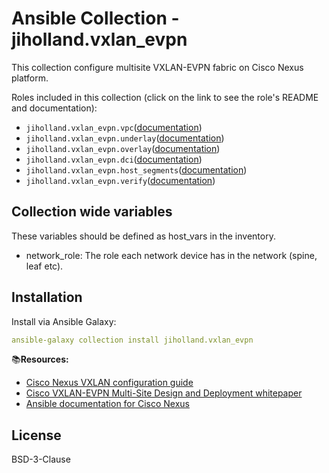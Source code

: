 # Ansible Collection - jiholland.vxlan_evpn

This collection configure multisite VXLAN-EVPN fabric on Cisco Nexus platform.

Roles included in this collection (click on the link to see the role's README and documentation):

  - `jiholland.vxlan_evpn.vpc`([documentation](https://github.com/jiholland/ansible-collection_vxlan_evpn/blob/main/roles/vpc/README.md))
  - `jiholland.vxlan_evpn.underlay`([documentation](https://github.com/jiholland/ansible-collection_vxlan_evpn/blob/main/roles/underlay/README.md))
  - `jiholland.vxlan_evpn.overlay`([documentation](https://github.com/jiholland/ansible-collection_vxlan_evpn/blob/main/roles/overlay/README.md))
  - `jiholland.vxlan_evpn.dci`([documentation](https://github.com/jiholland/ansible-collection_vxlan_evpn/blob/main/roles/dci/README.md))
  - `jiholland.vxlan_evpn.host_segments`([documentation](https://github.com/jiholland/ansible-collection_vxlan_evpn/blob/main/roles/host_segments/README.md))
  - `jiholland.vxlan_evpn.verify`([documentation](https://github.com/jiholland/ansible-collection_vxlan_evpn/blob/main/roles/verify/README.md))

## Collection wide variables

These variables should be defined as host_vars in the inventory.
  - network_role:
    The role each network device has in the network (spine, leaf etc).

## Installation

Install via Ansible Galaxy:

```yaml
ansible-galaxy collection install jiholland.vxlan_evpn
```

📚**Resources:**<br>
- [Cisco Nexus VXLAN configuration guide](https://www.cisco.com/c/en/us/td/docs/dcn/nx-os/nexus9000/104x/configuration/vxlan/cisco-nexus-9000-series-nx-os-vxlan-configuration-guide-release-102x.html)<br>
- [Cisco VXLAN-EVPN Multi-Site Design and Deployment whitepaper](https://www.cisco.com/c/en/us/products/collateral/switches/nexus-9000-series-switches/white-paper-c11-739942.html#Introduction)<br>
- [Ansible documentation for Cisco Nexus](https://docs.ansible.com/ansible/latest/collections/cisco/nxos/index.html)<br>

## License

BSD-3-Clause
